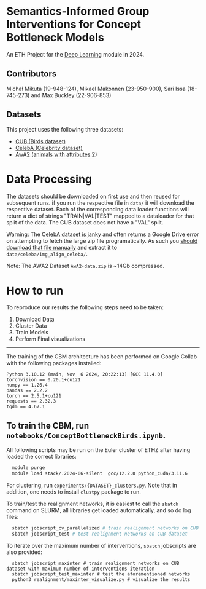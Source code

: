 # Semantics-Informed Group Interventions for Concept Bottleneck Models

An ETH Project for the [Deep Learning](https://da.inf.ethz.ch/teaching/2024/DeepLearning/) module in 2024.

## Contributors
Michał Mikuta (19-948-124), 
Mikael Makonnen (23-950-900),
Sari Issa (18-745-273) and
Max Buckley (22-906-853) 

## Datasets

This project uses the following three datasets:

*   [CUB (Birds dataset)](https://paperswithcode.com/dataset/cub-200-2011)
*   [CelebA (Celebrity dataset)](https://mmlab.ie.cuhk.edu.hk/projects/CelebA.html)
*   [AwA2 (animals with attributes 2)](https://cvml.ista.ac.at/AwA2/)


# Data Processing

The datasets should be downloaded on first use and then reused for subsequent runs. if you run the respective file in `data/` it will download the respective dataset. Each of the corresponding data loader functions will return a dict of strings "TRAIN|VAL|TEST" mapped to a dataloader for that split of the data. The CUB dataset does not have a "VAL" split.

Warning: The [CelebA dataset is janky](https://github.com/pytorch/vision/issues/1920) and often returns a Google Drive error on attempting to fetch the large zip file programatically. As such you [should download that file manually](https://drive.google.com/uc?id=0B7EVK8r0v71pZjFTYXZWM3FlRnM) and extract it to `data/celeba/img_align_celeba/`.

Note: The AWA2 Dataset `AwA2-data.zip` is ~14Gb compressed.


# How to run
To reproduce our results the following steps need to be taken:
1. Download Data
2. Cluster Data
3. Train Models
4. Perform Final visualizations

---
The training of the CBM architecture has been performed on Google Collab with the following packages installed:
```
Python 3.10.12 (main, Nov  6 2024, 20:22:13) [GCC 11.4.0]
torchvision == 0.20.1+cu121
numpy == 1.26.4
pandas == 2.2.2
torch == 2.5.1+cu121
requests == 2.32.3
tqdm == 4.67.1
```
To train the CBM, run `notebooks/ConceptBottleneckBirds.ipynb`. 
---
All following scripts may be run on the Euler cluster of ETHZ after having loaded the correct libraries:
```bash
  module purge
  module load stack/.2024-06-silent  gcc/12.2.0 python_cuda/3.11.6
```
For clustering, run `experiments/{DATASET}_clusters.py`. Note that in addition, one needs to install `clustpy` package to run.

To train/test the realignment networks, it is easiest to call the `sbatch` command on SLURM, all libraries get loaded automatically, and so do log files:
```bash
  sbatch jobscript_cv_parallelized # train realignment networks on CUB dataset
  sbatch jobscript_test # test realignment networks on CUB dataset
```

To iterate over the maximum number of interventions, `sbatch` jobscripts are also provided:
```
  sbatch jobscript_maxinter # train realignment networks on CUB dataset with maximum number of interventions iteration
  sbatch jobscript_test_maxinter # test the aforementioned networks
  python3 realignment/maxinter_visualize.py # visualize the results
```
